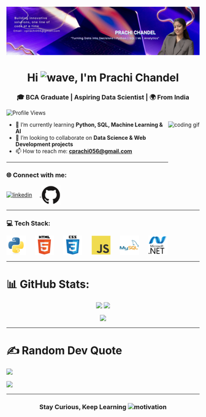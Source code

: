 
![logo](https://github.com/prachi0-byte/Prachi/blob/main/1758024684069.jfif)

<h1 align="center">Hi <img style="height: 40px;" src="https://i.pinimg.com/originals/0e/3e/e5/0e3ee551876e1ad2a39f89e4adf9168a.gif" alt="wave">, I'm Prachi Chandel</h1>
<h3 align="center">🎓 BCA Graduate | Aspiring Data Scientist | 🌍 From India</h3>

<p align="left"> 
  <img src="https://komarev.com/ghpvc/?username=prachi0-byte&label=Profile%20views&color=0e75b6&style=flat" alt="Profile Views" /> 
</p>


<img align="right" style="height: 200px;" src="https://camo.githubusercontent.com/6a5d95f90faf63ed6a558facf69c17e208351cac026c853a3c9793b29a99f4c4/68747470733a2f2f6d69726f2e6d656469756d2e636f6d2f6d61782f313430302f312a7164415731546a434e353768316c6275757a766368672e676966" alt="coding gif">

- 🌱 I’m currently learning **Python, SQL, Machine Learning & AI**  
- 👯 I’m looking to collaborate on **Data Science & Web Development projects**  
- 📫 How to reach me: **cprachi056@gmail.com**

---

<h3 align="left">🌐 Connect with me:</h3>
<p align="left">
<a href="https://linkedin.com/in/prachi-chandel" target="_blank">
  <img align="center" src="https://raw.githubusercontent.com/rahuldkjain/github-profile-readme-generator/master/src/images/icons/Social/linked-in-alt.svg" alt="linkedin" height="50" width="50" style="margin-right: 20px;" />
</a>
<a href="https://github.com/prachi0-byte" target="_blank">
  <img align="center" src="https://raw.githubusercontent.com/devicons/devicon/master/icons/github/github-original.svg" alt="github" height="50" width="50" style="margin-right: 20px;" />
</a>
</p>

---

<h3 align="left">💻 Tech Stack:</h3>
<p align="left">
<a href="https://www.python.org/" target="_blank"><img src="https://raw.githubusercontent.com/devicons/devicon/master/icons/python/python-original.svg" alt="python" height="50" width="50" style="margin-right: 20px;"/></a>
<a href="https://www.w3.org/html/" target="_blank"><img src="https://raw.githubusercontent.com/devicons/devicon/master/icons/html5/html5-original-wordmark.svg" alt="html5" height="50" width="50" style="margin-right: 20px;"/></a>
<a href="https://www.w3schools.com/css/" target="_blank"><img src="https://raw.githubusercontent.com/devicons/devicon/master/icons/css3/css3-original-wordmark.svg" alt="css3" height="50" width="50" style="margin-right: 20px;"/></a>
<a href="https://developer.mozilla.org/en-US/docs/Web/JavaScript" target="_blank"><img src="https://raw.githubusercontent.com/devicons/devicon/master/icons/javascript/javascript-original.svg" alt="javascript" height="50" width="50" style="margin-right: 20px;"/></a>
<a href="https://www.mysql.com/" target="_blank"><img src="https://raw.githubusercontent.com/devicons/devicon/master/icons/mysql/mysql-original-wordmark.svg" alt="mysql" height="50" width="50" style="margin-right: 20px;"/></a>
<a href="https://dotnet.microsoft.com/" target="_blank"><img src="https://raw.githubusercontent.com/devicons/devicon/master/icons/dot-net/dot-net-original-wordmark.svg" alt="dotnet" height="50" width="50" style="margin-right: 20px;"/></a>
</p>

---

# 📊 GitHub Stats:
<p align="center">
  <img width="48%" src="https://github-readme-stats.vercel.app/api?username=prachi0-byte&show_icons=true&theme=default&count_private=true" />
  <img width="48%" src="https://github-readme-streak-stats.herokuapp.com/?user=prachi0-byte&theme=default" />
</p>
<p align="center">
  <img src="https://github-readme-stats.vercel.app/api/top-langs/?username=prachi0-byte&theme=default&count_private=true" />
</p>



---

# ✍️ Random Dev Quote
![](https://quotes-github-readme.vercel.app/api?type=horizontal&theme=default)

![](./profile-3d-contrib/profile-season-animate.svg)
</p>

---

<h3 style="text-align: center;">Stay Curious, Keep Learning <img style="height: 50px;" src="https://i.pinimg.com/originals/69/52/88/69528895726f32fc384babcde61a535a.gif" alt="motivation"></h3>
